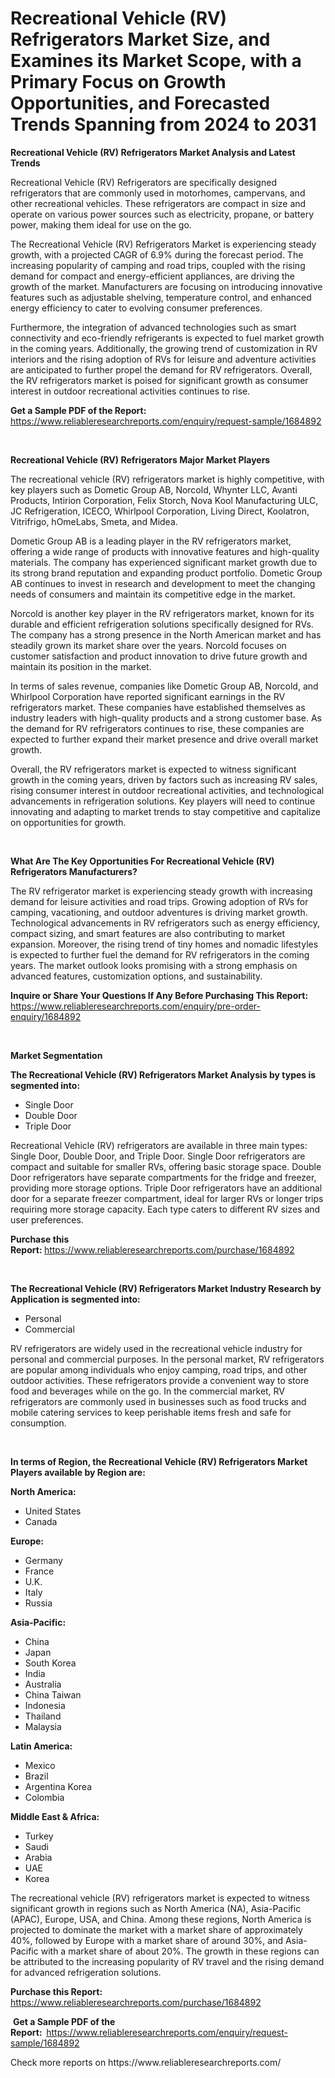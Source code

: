 <p><h1>Recreational Vehicle (RV) Refrigerators Market Size, and Examines its Market Scope, with a Primary Focus on Growth Opportunities, and Forecasted Trends Spanning from 2024 to 2031</h1></p><p><strong>Recreational Vehicle (RV) Refrigerators Market Analysis and Latest Trends</strong></p>
<p><p>Recreational Vehicle (RV) Refrigerators are specifically designed refrigerators that are commonly used in motorhomes, campervans, and other recreational vehicles. These refrigerators are compact in size and operate on various power sources such as electricity, propane, or battery power, making them ideal for use on the go.</p><p>The Recreational Vehicle (RV) Refrigerators Market is experiencing steady growth, with a projected CAGR of 6.9% during the forecast period. The increasing popularity of camping and road trips, coupled with the rising demand for compact and energy-efficient appliances, are driving the growth of the market. Manufacturers are focusing on introducing innovative features such as adjustable shelving, temperature control, and enhanced energy efficiency to cater to evolving consumer preferences.</p><p>Furthermore, the integration of advanced technologies such as smart connectivity and eco-friendly refrigerants is expected to fuel market growth in the coming years. Additionally, the growing trend of customization in RV interiors and the rising adoption of RVs for leisure and adventure activities are anticipated to further propel the demand for RV refrigerators. Overall, the RV refrigerators market is poised for significant growth as consumer interest in outdoor recreational activities continues to rise.</p></p>
<p><strong>Get a Sample PDF of the Report:&nbsp;</strong> <a href="https://www.reliableresearchreports.com/enquiry/request-sample/1684892">https://www.reliableresearchreports.com/enquiry/request-sample/1684892</a></p>
<p>&nbsp;</p>
<p><strong>Recreational Vehicle (RV) Refrigerators Major Market Players</strong></p>
<p><p>The recreational vehicle (RV) refrigerators market is highly competitive, with key players such as Dometic Group AB, Norcold, Whynter LLC, Avanti Products, Intirion Corporation, Felix Storch, Nova Kool Manufacturing ULC, JC Refrigeration, ICECO, Whirlpool Corporation, Living Direct, Koolatron, Vitrifrigo, hOmeLabs, Smeta, and Midea.</p><p>Dometic Group AB is a leading player in the RV refrigerators market, offering a wide range of products with innovative features and high-quality materials. The company has experienced significant market growth due to its strong brand reputation and expanding product portfolio. Dometic Group AB continues to invest in research and development to meet the changing needs of consumers and maintain its competitive edge in the market.</p><p>Norcold is another key player in the RV refrigerators market, known for its durable and efficient refrigeration solutions specifically designed for RVs. The company has a strong presence in the North American market and has steadily grown its market share over the years. Norcold focuses on customer satisfaction and product innovation to drive future growth and maintain its position in the market.</p><p>In terms of sales revenue, companies like Dometic Group AB, Norcold, and Whirlpool Corporation have reported significant earnings in the RV refrigerators market. These companies have established themselves as industry leaders with high-quality products and a strong customer base. As the demand for RV refrigerators continues to rise, these companies are expected to further expand their market presence and drive overall market growth.</p><p>Overall, the RV refrigerators market is expected to witness significant growth in the coming years, driven by factors such as increasing RV sales, rising consumer interest in outdoor recreational activities, and technological advancements in refrigeration solutions. Key players will need to continue innovating and adapting to market trends to stay competitive and capitalize on opportunities for growth.</p></p>
<p>&nbsp;</p>
<p><strong>What Are The Key Opportunities For Recreational Vehicle (RV) Refrigerators Manufacturers?</strong></p>
<p><p>The RV refrigerator market is experiencing steady growth with increasing demand for leisure activities and road trips. Growing adoption of RVs for camping, vacationing, and outdoor adventures is driving market growth. Technological advancements in RV refrigerators such as energy efficiency, compact sizing, and smart features are also contributing to market expansion. Moreover, the rising trend of tiny homes and nomadic lifestyles is expected to further fuel the demand for RV refrigerators in the coming years. The market outlook looks promising with a strong emphasis on advanced features, customization options, and sustainability.</p></p>
<p><strong>Inquire or Share Your Questions If Any Before Purchasing This Report:</strong> <a href="https://www.reliableresearchreports.com/enquiry/pre-order-enquiry/1684892">https://www.reliableresearchreports.com/enquiry/pre-order-enquiry/1684892</a></p>
<p>&nbsp;</p>
<p><strong>Market Segmentation</strong></p>
<p><strong>The Recreational Vehicle (RV) Refrigerators Market Analysis by types is segmented into:</strong></p>
<p><ul><li>Single Door</li><li>Double Door</li><li>Triple Door</li></ul></p>
<p><p>Recreational Vehicle (RV) refrigerators are available in three main types: Single Door, Double Door, and Triple Door. Single Door refrigerators are compact and suitable for smaller RVs, offering basic storage space. Double Door refrigerators have separate compartments for the fridge and freezer, providing more storage options. Triple Door refrigerators have an additional door for a separate freezer compartment, ideal for larger RVs or longer trips requiring more storage capacity. Each type caters to different RV sizes and user preferences.</p></p>
<p><strong>Purchase this Report:&nbsp;</strong><a href="https://www.reliableresearchreports.com/purchase/1684892">https://www.reliableresearchreports.com/purchase/1684892</a></p>
<p>&nbsp;</p>
<p><strong>The Recreational Vehicle (RV) Refrigerators Market Industry Research by Application is segmented into:</strong></p>
<p><ul><li>Personal</li><li>Commercial</li></ul></p>
<p><p>RV refrigerators are widely used in the recreational vehicle industry for personal and commercial purposes. In the personal market, RV refrigerators are popular among individuals who enjoy camping, road trips, and other outdoor activities. These refrigerators provide a convenient way to store food and beverages while on the go. In the commercial market, RV refrigerators are commonly used in businesses such as food trucks and mobile catering services to keep perishable items fresh and safe for consumption.</p></p>
<p>&nbsp;</p>
<p><strong>In terms of Region, the Recreational Vehicle (RV) Refrigerators Market Players available by Region are:</strong></p>
<p>
    <p> <strong> North America: </strong>
        <ul>
            <li>United States</li>
            <li>Canada</li>
        </ul>
        </p> 
    <p> <strong> Europe: </strong>
        <ul>
            <li>Germany</li>
            <li>France</li>
            <li>U.K.</li>
            <li>Italy</li>
            <li>Russia</li>
        </ul>
        </p> 
    <p> <strong> Asia-Pacific: </strong>
        <ul>
            <li>China</li>
            <li>Japan</li>
            <li>South Korea</li>
            <li>India</li>
            <li>Australia</li>
            <li>China Taiwan</li>
            <li>Indonesia</li>
            <li>Thailand</li>
            <li>Malaysia</li>
        </ul>
        </p> 
    <p> <strong> Latin America: </strong>
        <ul>
            <li>Mexico</li>
            <li>Brazil</li>
            <li>Argentina Korea</li>
            <li>Colombia</li>
        </ul>
        </p> 
    <p> <strong> Middle East & Africa: </strong>
        <ul>
            <li>Turkey</li>
            <li>Saudi</li>
            <li>Arabia</li>
            <li>UAE</li>
            <li>Korea</li>
        </ul>
    </p>
    </p>
<p><p>The recreational vehicle (RV) refrigerators market is expected to witness significant growth in regions such as North America (NA), Asia-Pacific (APAC), Europe, USA, and China. Among these regions, North America is projected to dominate the market with a market share of approximately 40%, followed by Europe with a market share of around 30%, and Asia-Pacific with a market share of about 20%. The growth in these regions can be attributed to the increasing popularity of RV travel and the rising demand for advanced refrigeration solutions.</p></p>
<p><strong>Purchase this Report: </strong><a href="https://www.reliableresearchreports.com/purchase/1684892">https://www.reliableresearchreports.com/purchase/1684892</a></p>
<p>&nbsp;<strong>Get a Sample PDF of the Report:&nbsp;&nbsp;</strong><a href="https://www.reliableresearchreports.com/enquiry/request-sample/1684892">https://www.reliableresearchreports.com/enquiry/request-sample/1684892</a></p>
<p><strong></strong></p>
<p>Check more reports on https://www.reliableresearchreports.com/</p>